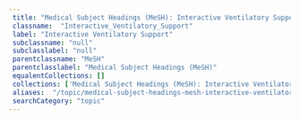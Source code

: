 ```yaml
--- 
 title: "Medical Subject Headings (MeSH): Interactive Ventilatory Support" 
 classname:  "Interactive_Ventilatory_Support" 
 label: "Interactive Ventilatory Support" 
 subclassname: "null" 
 subclasslabel: "null" 
 parentclassname: "MeSH" 
 parentclasslabel: "Medical Subject Headings (MeSH)" 
 equalentCollections: [] 
 collections: ['Medical Subject Headings (MeSH): Interactive Ventilatory Support']
 aliases:  "/topic/medical-subject-headings-mesh-interactive-ventilatory-support"  
 searchCategory: "topic" 
---
```

